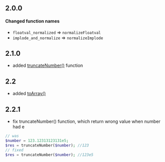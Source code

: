 ## 2.0.0
#### Changed function names
* `floatval_normalized` => `normalizeFloatval`
* `implode_and_normalize` => `normalizeImplode`


## 2.1.0
* added [truncateNumber()](https://github.com/dozer111/additional_functions/blob/master/src/textProcessing/strings.php#L93) function


## 2.2 
* added [toArray()](https://github.com/dozer111/additional_functions/blob/master/src/variable_and_type_related_extensions/variable_handling.php#L73)


## 2.2.1 
* fix truncateNumber() function, which return wrong value when number had e
```php
// was
$number = 123.12313123131e5;
$res = truncateNumber($number); //123
// fixed
$res = truncateNumber($number); //123e5
```
























